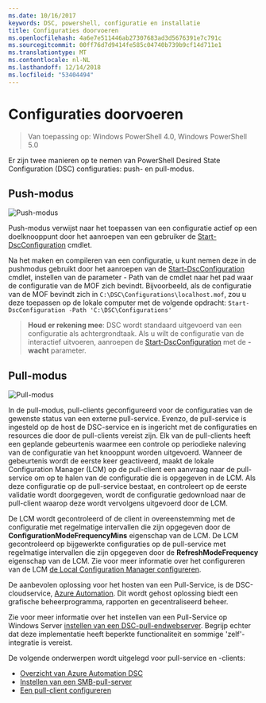 ```yaml
---
ms.date: 10/16/2017
keywords: DSC, powershell, configuratie en installatie
title: Configuraties doorvoeren
ms.openlocfilehash: 4a6e7e511446ab27307683ad3d5676391e7c791c
ms.sourcegitcommit: 00ff76d7d9414fe585c04740b739b9cf14d711e1
ms.translationtype: MT
ms.contentlocale: nl-NL
ms.lasthandoff: 12/14/2018
ms.locfileid: "53404494"
---
```

# <a name="enacting-configurations"></a>Configuraties doorvoeren

>Van toepassing op: Windows PowerShell 4.0, Windows PowerShell 5.0

Er zijn twee manieren op te nemen van PowerShell Desired State Configuration (DSC) configuraties: push- en pull-modus.

## <a name="push-mode"></a>Push-modus

![Push-modus](../images/pushModel.png "hoe push-modus werkt")

Push-modus verwijst naar het toepassen van een configuratie actief op een doelknooppunt door het aanroepen van een gebruiker de [Start-DscConfiguration](/powershell/module/psdesiredstateconfiguration/start-dscconfiguration) cmdlet.

Na het maken en compileren van een configuratie, u kunt nemen deze in de pushmodus gebruikt door het aanroepen van de [Start-DscConfiguration](/powershell/module/psdesiredstateconfiguration/start-dscconfiguration) cmdlet, instellen van de parameter - Path van de cmdlet naar het pad waar de configuratie van de MOF zich bevindt.
Bijvoorbeeld, als de configuratie van de MOF bevindt zich in `C:\DSC\Configurations\localhost.mof`, zou u deze toepassen op de lokale computer met de volgende opdracht: `Start-DscConfiguration -Path 'C:\DSC\Configurations'`

> __Houd er rekening mee__: DSC wordt standaard uitgevoerd van een configuratie als achtergrondtaak. Als u wilt de configuratie van de interactief uitvoeren, aanroepen de [Start-DscConfiguration](/powershell/module/psdesiredstateconfiguration/start-dscconfiguration) met de __-wacht__ parameter.

## <a name="pull-mode"></a>Pull-modus

![Pull-modus](../images/pullModel.png "hoe pull-modus werkt")

In de pull-modus, pull-clients geconfigureerd voor de configuraties van de gewenste status van een externe pull-service.
Evenzo, de pull-service is ingesteld op de host de DSC-service en is ingericht met de configuraties en resources die door de pull-clients vereist zijn.
Elk van de pull-clients heeft een geplande gebeurtenis waarmee een controle op periodieke naleving van de configuratie van het knooppunt worden uitgevoerd.
Wanneer de gebeurtenis wordt de eerste keer geactiveerd, maakt de lokale Configuration Manager (LCM) op de pull-client een aanvraag naar de pull-service om op te halen van de configuratie die is opgegeven in de LCM.
Als deze configuratie op de pull-service bestaat, en controleert op de eerste validatie wordt doorgegeven, wordt de configuratie gedownload naar de pull-client waarop deze wordt vervolgens uitgevoerd door de LCM.

De LCM wordt gecontroleerd of de client in overeenstemming met de configuratie met regelmatige intervallen die zijn opgegeven door de **ConfigurationModeFrequencyMins** eigenschap van de LCM.
De LCM gecontroleerd op bijgewerkte configuraties op de pull-service met regelmatige intervallen die zijn opgegeven door de **RefreshModeFrequency** eigenschap van de LCM.
Zie voor meer informatie over het configureren van de LCM [de Local Configuration Manager configureren](../managing-nodes/metaConfig.md).

De aanbevolen oplossing voor het hosten van een Pull-Service, is de DSC-cloudservice, [Azure Automation](https://azure.microsoft.com/services/automation/).
Dit wordt gehost oplossing biedt een grafische beheerprogramma, rapporten en gecentraliseerd beheer.

Zie voor meer informatie over het instellen van een Pull-Service op Windows Server [instellen van een DSC-pull-endwebserver](pullServer.md).
Begrijp echter dat deze implementatie heeft beperkte functionaliteit en sommige 'zelf'-integratie is vereist.

De volgende onderwerpen wordt uitgelegd voor pull-service en -clients:

- [Overzicht van Azure Automation DSC](https://docs.microsoft.com/en-us/azure/automation/automation-dsc-overview)
- [Instellen van een SMB-pull-server](pullServerSMB.md)
- [Een pull-client configureren](pullClientConfigID.md)
